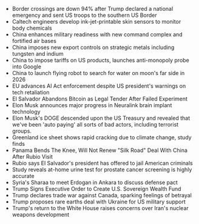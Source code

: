 * Border crossings are down 94% after Trump declared a national emergency and sent US troops to the southern US Border
* Caltech engineers develop ink-jet-printable skin sensors to monitor body chemicals
* China enhances military readiness with new command complex and fortified air bases
* China imposes new export controls on strategic metals including tungsten and indium
* China to impose tariffs on US products, launches anti-monopoly probe into Google
* China to launch flying robot to search for water on moon's far side in 2026
* EU advances AI Act enforcement despite US president's warnings on tech retaliation
* El Salvador Abandons Bitcoin as Legal Tender After Failed Experiment
* Elon Musk announces major progress in Neuralink brain implant technology
* Elon Musk's DOGE descended upon the US Treasury and revealed that we've been 'auto paying' all sorts of bad actors, including terrorist groups.
* Greenland ice sheet shows rapid cracking due to climate change, study finds
* Panama Bends The Knee, Will Not Renew "Silk Road" Deal With China After Rubio Visit
* Rubio says El Salvador's president has offered to jail American criminals
* Study reveals at-home urine test for prostate cancer screening is highly accurate
* Syria's Sharaa to meet Erdogan in Ankara to discuss defense pact
* Trump Signs Executive Order to Create U.S. Sovereign Wealth Fund
* Trump declares trade war against Canada, sparking feelings of betrayal
* Trump proposes rare earths deal with Ukraine for US military support
* Trump's return to the White House raises concerns over Iran's nuclear weapons development
